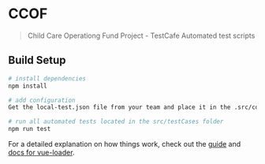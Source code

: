 # CCOF

> Child Care Operationg Fund Project - TestCafe Automated test scripts

## Build Setup

``` bash
# install dependencies
npm install

# add configuration
Get the local-test.json file from your team and place it in the .src/config folder

# run all automated tests located in the src/testCases folder
npm run test


```

For a detailed explanation on how things work, check out the [guide](http://vuejs-templates.github.io/webpack/) and [docs for vue-loader](http://vuejs.github.io/vue-loader).
